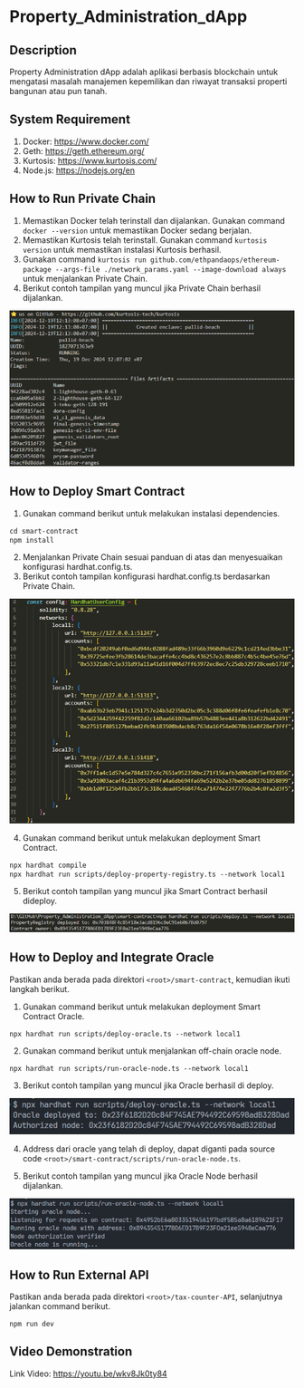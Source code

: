 # Property_Administration_dApp

## Description
Property Administration dApp adalah aplikasi berbasis blockchain untuk mengatasi masalah  manajemen kepemilikan dan riwayat transaksi properti bangunan atau pun tanah.

## System Requirement
1. Docker: https://www.docker.com/
2. Geth: https://geth.ethereum.org/
3. Kurtosis: https://www.kurtosis.com/
4. Node.js: https://nodejs.org/en

## How to Run Private Chain
1. Memastikan Docker telah terinstall dan dijalankan. Gunakan command `docker --version` untuk memastikan Docker sedang berjalan.
2. Memastikan Kurtosis telah terinstall. Gunakan command `kurtosis version` untuk memastikan instalasi Kurtosis berhasil.
3. Gunakan command `kurtosis run github.com/ethpandaops/ethereum-package --args-file ./network_params.yaml --image-download always` untuk menjalankan Private Chain.
4. Berikut contoh tampilan yang muncul jika Private Chain berhasil dijalankan.

![run private chain](images/run-private-chain.png)

## How to Deploy Smart Contract
1. Gunakan command berikut untuk melakukan instalasi dependencies.
```
cd smart-contract
npm install
```
2. Menjalankan Private Chain sesuai panduan di atas dan menyesuaikan konfigurasi hardhat.config.ts.
3. Berikut contoh tampilan konfigurasi hardhat.config.ts berdasarkan Private Chain.

![hardhat configuration](images/hardhat-configuration.png)

4. Gunakan command berikut untuk melakukan deployment Smart Contract.
```
npx hardhat compile
npx hardhat run scripts/deploy-property-registry.ts --network local1
```
5. Berikut contoh tampilan yang muncul jika Smart Contract berhasil dideploy.

![deploy smart contract](images/deploy-smart-contract.png)

## How to Deploy and Integrate Oracle
Pastikan anda berada pada direktori `<root>/smart-contract`, kemudian ikuti langkah berikut.
1. Gunakan command berikut untuk melakukan deployment Smart Contract Oracle.
```
npx hardhat run scripts/deploy-oracle.ts --network local1
```
2. Gunakan command berikut untuk menjalankan off-chain oracle node.
```
npx hardhat run scripts/run-oracle-node.ts --network local1
```
3. Berikut contoh tampilan yang muncul jika Oracle berhasil di deploy.

![deploy oracle](images/deploy-oracle-smart-contract.png)

4. Address dari oracle yang telah di deploy, dapat diganti pada source code `<root>/smart-contract/scripts/run-oracle-node.ts`.

5. Berikut contoh tampilan yang muncul jika Oracle Node berhasil dijalankan.

![oracle node running](images/oracle-node-running.png)

## How to Run External API
Pastikan anda berada pada direktori `<root>/tax-counter-API`, selanjutnya jalankan command berikut.
```
npm run dev
```

## Video Demonstration
Link Video: https://youtu.be/wkv8Jk0ty84 